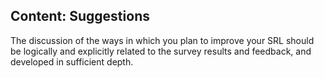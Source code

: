 ## Content: Suggestions

The discussion of the ways in which you plan to improve your SRL should be logically and explicitly related to the survey results and feedback, and developed in sufficient depth.
